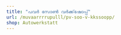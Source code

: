 ```yaml
---
title: "പവർ സോൺ വർക്ക്‌ഷോപ്പ്"
url: /muvaarrrrupulll/pv-soo-v-kkssoopp/
shop: Autowerkstatt
---
```


